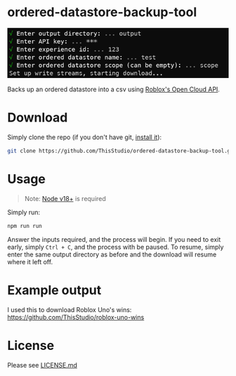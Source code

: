 # ordered-datastore-backup-tool

![ordered-datastore-backup-tool screenshot of inputting various inputs](screenshots/main.png)

Backs up an ordered datastore into a csv using [Roblox's Open Cloud API](https://create.roblox.com/docs/cloud/open-cloud).

# Download

Simply clone the repo (if you don't have git, [install it](https://git-scm.com/downloads)):

```bash
git clone https://github.com/ThisStudio/ordered-datastore-backup-tool.git
```

# Usage

> Note: [Node v18+](https://nodejs.org/) is required

Simply run:

```bash
npm run run
```

Answer the inputs required, and the process will begin.
If you need to exit early, simply `Ctrl + C`, and the process with be paused.
To resume, simply enter the same output directory as before and the download will resume where it left off.

# Example output

I used this to download Roblox Uno's wins: https://github.com/ThisStudio/roblox-uno-wins

# License

Please see [LICENSE.md](LICENSE.md)
